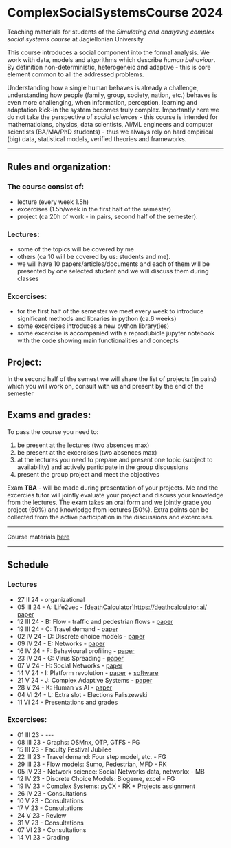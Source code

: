 # ComplexSocialSystemsCourse 2024

Teaching materials for students of the _Simulating and analyzing complex social systems course_ at Jagiellonian University

This course introduces a social component into the formal analysis. We work with data, models and algorithms which describe _human behaviour_. By definition non-deterministic, heterogeneic and adaptive - this is core element common to all the addressed problems. 

Understanding how a single human behaves is already a challenge, understanding how people (family, group, society, nation, etc.) behaves is even more challenging, when information, perception, learning and adaptation kick-in the system becomes truly complex. Importantly here we do not take the perspective of _social sciences_ - this course is intended for mathematicians, physics, data scientists, AI/ML engineers and computer scientists (BA/MA/PhD students) - thus we always rely on hard empirical (big) data, statistical models, verified theories and frameworks.



---

## Rules and organization:

### The course consist of:
* lecture (every week 1.5h)
* excercises (1.5h/week in the first half of the semester)
* project (ca 20h of work - in pairs, second half of the semester).

### Lectures:

* some of the topics will be covered by me
* others (ca 10 will be covered by us: students and me).
* we will have 10 papers/articles/documents and each of them will be presented by one selected student and we will discuss them during classes



### Excercises:

* for the first half of the semester we meet every week to introduce significant methods and libraries in python (ca.6 weeks)
* some excercises introduces a new python library(ies)
* some excercise is accompanied with a reprodubicle jupyter notebook with the code showing main functionalities and concepts

## Project:

In the second half of the semest we will share the list of projects (in pairs) which you will work on, consult with us and present by the end of the semester

## Exams and grades:

To pass the course you need to:
1. be present at the lectures (two absences max) 
2. be present at the excercises (two absences max)
3. at the lectures you need to prepare and present one topic (subject to availability) and actively participate in the group discussions
4. present the group project and meet the objectives

Exam **TBA** - will be made during presentation of your projects. Me and the excercies tutor will jointly evaluate your project and discuss your knowledge from the lectures. The exam takes an oral form and we jointly grade you project (50%) and knowledge from lectures (50%). Extra points can be collected from the active participation in the discussions and excercises.

---

Course materials [here](https://github.com/RafalKucharskiPK/ComplexSocialSystemsCourse/blob/main/Course.ipynb)

----

## Schedule

### Lectures

* 27 II 24 - organizational
* 05 III 24 - A: Life2vec - [deathCalculator]https://deathcalculator.ai/ [paper](https://github.com/RafalKucharskiPK/ComplexSocialSystemsCourse/blob/main/papers/life2vec.pdf) 
* 12 III 24 - B: Flow - traffic and pedestrian flows - [paper](https://github.com/RafalKucharskiPK/ComplexSocialSystemsCourse/blob/main/papers/helbing_pedestrians.pdf) 
* 19 III 24 - C: Travel demand - [paper](https://github.com/RafalKucharskiPK/ComplexSocialSystemsCourse/blob/main/papers/gonzales_mobility.pdf)
* 02 IV 24 - D: Discrete choice models - [paper](https://github.com/RafalKucharskiPK/ComplexSocialSystemsCourse/blob/main/papers/train_logit.pdf) 
* 09 IV 24 - E: Networks - [paper](http://networksciencebook.com/chapter/2) 
* 16 IV 24 - F: Behavioural profiling - [paper](/papers/kosinski.pdf) 
* 23 IV 24 - G: Virus Spreading - [paper](http://networksciencebook.com/chapter/10) 
* 07 V 24 - H: Social Networks - [paper](/papers/fake.pdf) 
* 14 V 24 - I: Platform revolution - [paper](https://arxiv.org/abs/2011.12827) + [software](https://github.com/RafalKucharskiPK/MaaSSim/)  
* 21 V 24 - J: Complex Adaptive Systems - [paper](/papers/animal_collective_behaviour.pdf) 
* 28 V 24 - K: Human vs AI - [paper](/papers/starcraft.pdf) 
* 04 VI 24 - L: Extra slot - Elections Faliszewski 
* 11 VI 24 - Presentations and grades

### Excercises:

* 01 III 23 - ---
* 08 III 23 - Graphs: OSMnx, OTP, GTFS - FG
* 15 III 23 - Faculty Festival Jubilee
* 22 III 23 - Travel demand: Four step model, etc. - FG
* 29 III 23 - Flow models: Sumo, Pedestrian, MFD - RK
* 05 IV 23 - Network science: Social Networks data, networkx - MB
* 12 IV 23 - Discrete Choice Models: Biogeme, excel - FG
* 19 IV 23 - Complex Systems: pyCX - RK + Projects assignment
* 26 IV 23 - Consultations
* 10 V 23 - Consultations
* 17 V 23 - Consultations
* 24 V 23 - Review
* 31 V 23 - Consultations
* 07 VI 23 - Consultations
* 14 VI 23 - Grading
